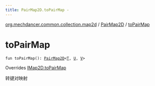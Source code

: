 ```yaml
---
title: PairMap2D.toPairMap - 
---
```


[org.mechdancer.common.collection.map2d](../index.html) / [PairMap2D](index.html) / [toPairMap](./to-pair-map.html)

# toPairMap

`fun toPairMap(): `[`PairMap2D`](index.html)`<`[`T`](index.html#T)`, `[`U`](index.html#U)`, `[`V`](index.html#V)`>`

Overrides [IMap2D.toPairMap](../-i-map2-d/to-pair-map.html)

转键对映射

